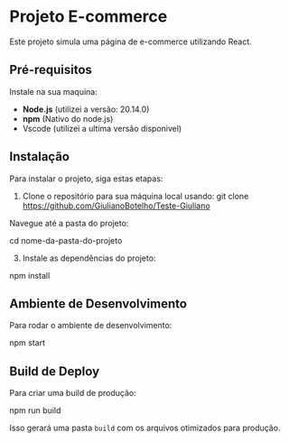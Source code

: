 #  Projeto E-commerce

Este projeto simula uma página de e-commerce utilizando React.

## Pré-requisitos

Instale na sua maquina:
- **Node.js** (utilizei a versão: 20.14.0)
- **npm** (Nativo do node.js)
- Vscode (utilizei a ultima versão disponivel)
## Instalação

Para instalar o projeto, siga estas etapas:

1. Clone o repositório para sua máquina local usando:
git clone https://github.com/GiulianoBotelho/Teste-Giuliano

Navegue até a pasta do projeto:

cd nome-da-pasta-do-projeto

3. Instale as dependências do projeto:

npm install

## Ambiente de Desenvolvimento

Para rodar o ambiente de desenvolvimento:


npm start

## Build de Deploy

Para criar uma build de produção:


npm run build

Isso gerará uma pasta `build` com os arquivos otimizados para produção.
